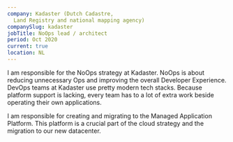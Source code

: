 ```yaml
---
company: Kadaster (Dutch Cadastre,
  Land Registry and national mapping agency)
companySlug: kadaster
jobTitle: NoOps lead / architect
period: Oct 2020
current: true
location: NL
---
```

I am responsible for the NoOps strategy at Kadaster. NoOps is about reducing unnecessary
Ops and improving the overall Developer Experience. DevOps
teams at Kadaster use pretty modern tech stacks. Because platform support
is lacking, every team has to a lot of extra work beside operating their own
applications.

I am responsible for creating and migrating to the Managed Application Platform. This platform is a crucial part of the cloud strategy and the migration to our new datacenter.